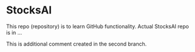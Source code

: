 
# StocksAI

This repo (repository) is to learn GitHub functionality.
Actual StocksAI repo is in ...

This is additional comment created in the second branch. 
